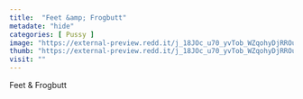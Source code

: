 ```yaml
---
title:  "Feet &amp; Frogbutt"
metadate: "hide"
categories: [ Pussy ]
image: "https://external-preview.redd.it/j_18JOc_u70_yvTob_WZqohyDjRROuI_c1MD10Da7eg.png?auto=webp&s=408a7f14afc738603a415926e226d87222c17486"
thumb: "https://external-preview.redd.it/j_18JOc_u70_yvTob_WZqohyDjRROuI_c1MD10Da7eg.png?width=320&crop=smart&auto=webp&s=e2783b07945314d7cf2a2faaad03a02677016b0a"
visit: ""
---
```

Feet &amp; Frogbutt
